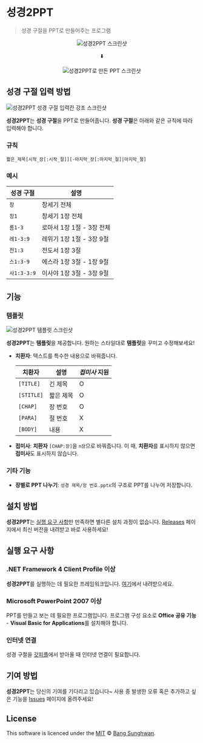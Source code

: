 # 성경2PPT
> 성경 구절을 PPT로 만들어주는 프로그램

<p align="center"><img src="https://user-images.githubusercontent.com/4927894/36576622-1def6d7a-1895-11e8-9c68-bf402e0e89d1.png" alt="성경2PPT 스크린샷"></p>
<p align="center">⬇️</p>
<p align="center"><img src="https://user-images.githubusercontent.com/4927894/36557220-072f3588-184b-11e8-85b4-05845fbe76c1.png" alt="성경2PPT로 만든 PPT 스크린샷"></p>


## 성경 구절 입력 방법
![성경2PPT 성경 구절 입력칸 강조 스크린샷](https://user-images.githubusercontent.com/4927894/36576619-1bbd85aa-1895-11e8-9d3c-7b4a58cf807f.png)

**성경2PPT**는 **성경 구절**을 PPT로 만들어줍니다. **성경 구절**은 아래와 같은 규칙에 따라 입력해야 합니다.

### 규칙
```
짧은_제목[시작_장[:시작_절]][-마지막_장[:마지막_절]|마지막_절]
```

### 예시
| 성경 구절 | 설명 |
| --- | --- |
| `창` | 창세기 전체 |
| `창1` | 창세기 1장 전체 |
| `롬1-3` | 로마서 1장 1절 - 3장 전체 |
| `레1-3:9` | 레위기 1장 1절 - 3장 9절 |
| `전1:3` | 전도서 1장 3절 |
| `스1:3-9` | 에스라 1장 3절 - 1장 9절 |
| `사1:3-3:9` | 이사야 1장 3절 - 3장 9절 |


## 기능

### 템플릿
![성경2PPT 템플릿 스크린샷](https://user-images.githubusercontent.com/4927894/36573375-f6bcdc26-1883-11e8-9715-522212ec977c.png)

**성경2PPT**는 **템플릿**을 제공합니다. 원하는 스타일대로 **템플릿**을 꾸미고 수정해보세요!

- **치환자**: 텍스트를 특수한 내용으로 바꿔줍니다.

    | 치환자 | 설명 | _접미사_ 지원 |
    | --- | --- | --- |
    | `[TITLE]` | 긴 제목 | O |
    | `[STITLE]` | 짧은 제목 | O |
    | `[CHAP]` | 장 번호 | O |
    | `[PARA]` | 절 번호 | X |
    | `[BODY]` | 내용 | X |

- **접미사**: **치환자** `[CHAP:장]`을 `n장`으로 바꿔줍니다. 이 때, **치환자**를 표시하지 않으면 **접미사**도 표시하지 않습니다.

### 기타 기능
- **장별로 PPT 나누기**: `성경 제목/장 번호.pptx`의 구조로 PPT를 나누어 저장합니다.


## 설치 방법
**성경2PPT**는 [실행 요구 사항](#실행-요구-사항)만 만족하면 별다른 설치 과정이 없습니다. [Releases](https://github.com/sunghwan2789/Bible2PPT/releases) 페이지에서 최신 버전을 내려받고 바로 사용하세요!


## 실행 요구 사항

### .NET Framework 4 Client Profile 이상
**성경2PPT**를 실행하는 데 필요한 프레임워크입니다. [여기](http://go.microsoft.com/fwlink/?LinkId=181012)에서 내려받으세요.

### Microsoft PowerPoint 2007 이상
PPT를 만들고 보는 데 필요한 프로그램입니다. 프로그램 구성 요소로 **Office 공유 기능** - **Visual Basic for Applications**를 설치해야 합니다.

### 인터넷 연결
성경 구절을 [갓피플](http://godpeople.com)에서 받아올 때 인터넷 연결이 필요합니다.


## 기여 방법
**성경2PPT**는 당신의 기여를 기다리고 있습니다~ 사용 중 발생한 오류 혹은 추가하고 싶은 기능을 [Issues](https://github.com/sunghwan2789/Bible2PPT/issues) 페이지에 올려주세요!


## License
This software is licenced under the [MIT](LICENSE) © [Bang Sunghwan](https://github.com/sunghwan2789).
